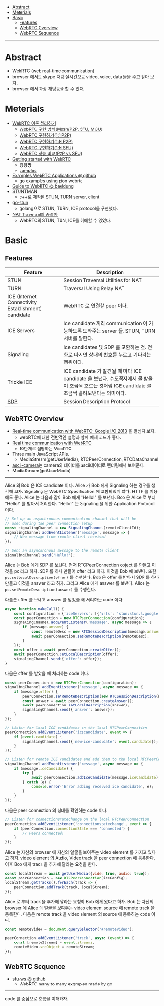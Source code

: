 - [Abstract](#abstract)
- [Meterials](#meterials)
- [Basic](#basic)
  - [Features](#features)
  - [WebRTC Overview](#webrtc-overview)
  - [WebRTC Sequence](#webrtc-sequence)

---

# Abstract

- WebRTC (web real-time communication)
- browser 에서도 skype 처럼 실시간으로 video, voice, data 들을 주고 받아 보자.
- browser 에서 화상 채팅등을 할 수 있다.

# Meterials

- [WebRTC 이론 정리하기](https://millo-l.github.io/WebRTC-%EC%9D%B4%EB%A1%A0-%EC%A0%95%EB%A6%AC%ED%95%98%EA%B8%B0/)
  - [WebRTC 구현 방식(Mesh/P2P, SFU, MCU)](https://millo-l.github.io/WebRTC-%EA%B5%AC%ED%98%84-%EB%B0%A9%EC%8B%9D-Mesh-SFU-MCU/)
  - [WebRTC 구현하기(1:1 P2P)](https://millo-l.github.io/WebRTC-%EA%B5%AC%ED%98%84%ED%95%98%EA%B8%B0-1-1-P2P/)
  - [WebRTC 구현하기(1:N P2P)](https://millo-l.github.io/WebRTC-%EA%B5%AC%ED%98%84%ED%95%98%EA%B8%B0-1-N-P2P/)
  - [WebRTC 구현하기(1:N SFU)](https://millo-l.github.io/WebRTC-%EA%B5%AC%ED%98%84%ED%95%98%EA%B8%B0-1-N-SFU/)
  - [WebRTC 성능 비교(P2P vs SFU)](https://millo-l.github.io/WebRTC-%EC%84%B1%EB%8A%A5%EB%B9%84%EA%B5%90-P2P-vs-SFU/)
- [Getting started with WebRTC](https://webrtc.org/getting-started/overview)
  - 킹왕짱
  - [samples](https://webrtc.github.io/samples/)
- [Examples WebRTC Applications @ github](https://github.com/pion/example-webrtc-applications)
  - go examples using pion webrtc
- [Guide to WebRTC @ baeldung](https://www.baeldung.com/webrtc)  
- [STUNTMAN](http://www.stunprotocol.org/)
  - c++로 제작된 STUN, TURN server, client
- [go-stun](https://github.com/pixelbender/go-stun)
  - golang으로 STUN, TURN, ICE protocol을 구현했다.
- [NAT Traversal의 종결자](http://www.nexpert.net/424)
  - WebRTC의 STUN, TUN, ICE를 이해할 수 있었다.

# Basic

## Features

| Feature | Description|
|---|---|
| STUN | Session Traversal Utilities for NAT |
| TURN | Traversal Using Relay NAT |
| ICE (Internet Connectivity Establishment) candidate | WebRTC 로 연결할 peer 이다. |
| ICE Servers | Ice candidate 끼리 communication 이 가능하도록 도와주는 server 들. STUN, TURN 서버를 말한다. |
| Signaling | Ice candidates 및 SDP 를 교환하는 것. 전화로 따지면 상대의 번호를 누르고 기다리는 행위이다. |
| Trickle ICE | ICE candidate 가 발견될 때 마다 ICE candidate 을 보낸다. 수도꼭지에서 물 방울이 조금씩 흐르는 것처럼 ICE candidate 를 조금씩 흘려보낸다는 의미이다. |
| [SDP](/sdp/README.md) | Session Description Protocol |

## WebRTC Overview

- [Real-time communication with WebRTC: Google I/O 2013](https://www.youtube.com/watch?v=p2HzZkd2A40) 을 열심히 보자.
  - webRTC에 대한 전반적인 설명과 함께 예제 코드가 좋다.
- [Real time communication with WebRTC](https://codelabs.developers.google.com/codelabs/webrtc-web/#0)
  - 10단계로 설명하는 WebRTC
- Three main JavaScript APIs.
  - MediaStream(getUserMedia), RTCPeerConnection, RTCDataChannel
- [ascii-camera](https://idevelop.ro/ascii-camera/)는 camera의 데이터를 ascii데이터로 렌더링해서 보여준다.
- MediaStream(getUserMedia)

----

Alice 와 Bob 은 ICE candidate 이다. Alice 가 Bob 에게 Signaling 하는 경우를 생각해 보자. 
Signaling 은 WebRTC Specification 에 포함되있지 않다. HTTP 를 이용해도 좋다.
Alice 는 다음과 같이 Bob 에게 "Hello!" 를 보낸다. Bob 은 Alice 로 부터 "Hello!"
를 받아서 처리한다. "Hello!" 는 Signaling 을 위한 Application Protocol 이다.

```js
// Set up an asynchronous communication channel that will be
// used during the peer connection setup
const signalingChannel = new SignalingChannel(remoteClientId);
signalingChannel.addEventListener('message', message => {
    // New message from remote client received
});

// Send an asynchronous message to the remote client
signalingChannel.send('Hello!');
```

Alice 는 Bob 에게 SDP 를 보낸다. 먼저 RTCPeerConnection object 를 만들고
이것을 pc 라고 하자. SDP 를 하나 만들어 offer 라고 하자. 이것을 Bob 에 보낸다. 
또한 `pc.setLocalDescription(offer)` 를 수행한다. Bob 은 offer 를 받아서
SDP 를 하나 만들고 이것을 answer 라고 하자. 그리고 Alice 에게 answer 를 보낸다.
Alice 는 `pc.setRemoteDescription(answer)` 를 수행한다.

다음은 offer 를 보내고 answer 를 받았을 때 처리하는 code 이다.

```js
async function makeCall() {
    const configuration = {'iceServers': [{'urls': 'stun:stun.l.google.com:19302'}]}
    const peerConnection = new RTCPeerConnection(configuration);
    signalingChannel.addEventListener('message', async message => {
        if (message.answer) {
            const remoteDesc = new RTCSessionDescription(message.answer);
            await peerConnection.setRemoteDescription(remoteDesc);
        }
    });
    const offer = await peerConnection.createOffer();
    await peerConnection.setLocalDescription(offer);
    signalingChannel.send({'offer': offer});
}
```

다음은 offer 를 받았을 때 처리하는 code 이다.

```js
const peerConnection = new RTCPeerConnection(configuration);
signalingChannel.addEventListener('message', async message => {
    if (message.offer) {
        peerConnection.setRemoteDescription(new RTCSessionDescription(message.offer));
        const answer = await peerConnection.createAnswer();
        await peerConnection.setLocalDescription(answer);
        signalingChannel.send({'answer': answer});
    }
});
```

```js
// Listen for local ICE candidates on the local RTCPeerConnection
peerConnection.addEventListener('icecandidate', event => {
    if (event.candidate) {
        signalingChannel.send({'new-ice-candidate': event.candidate});
    }
});

// Listen for remote ICE candidates and add them to the local RTCPeerConnection
signalingChannel.addEventListener('message', async message => {
    if (message.iceCandidate) {
        try {
            await peerConnection.addIceCandidate(message.iceCandidate);
        } catch (e) {
            console.error('Error adding received ice candidate', e);
        }
    }
});
```

다음은 peer connection 의 상태를 확인하는 code 이다.

```js
// Listen for connectionstatechange on the local RTCPeerConnection
peerConnection.addEventListener('connectionstatechange', event => {
    if (peerConnection.connectionState === 'connected') {
        // Peers connected!
    }
});
```

Alice 는 자신의 browser 에 자신의 얼굴을 보여주는 video element 를
가지고 있다고 하자. video element 의 Audio, Video track 을 
peer connection 에 등록한다. 이후 Bob 에게 track 을 추가해 달라는
요청을 한다.

```js
const localStream = await getUserMedia({vide: true, audio: true});
const peerConnection = new RTCPeerConnection(iceConfig);
localStream.getTracks().forEach(track => {
    peerConnection.addTrack(track, localStream);
});
```

Alice 로 부터 track 을 추가해 달라는 요청이 Bob 에게 왔다고 하자.
Bob 는 자신의 browser 에 Alice 의 얼굴을 보여주는 video element source 에 
remote track 을 등록한다. 다음은 remote track 을 video element 의 
source 에 등록하는 code 이다.

```js
const remoteVideo = document.querySelector('#remoteVideo');

peerConnection.addEventListener('track', async (event) => {
    const [remoteStream] = event.streams;
    remoteVideo.srcObject = remoteStream;
});
```

## WebRTC Sequence

* [sfu-ws @ github](https://github.com/pion/example-webrtc-applications/tree/master/sfu-ws)
  * WebRTC many to many exqmples made by go

----

code 를 중심으로 흐름을 이해하자.
